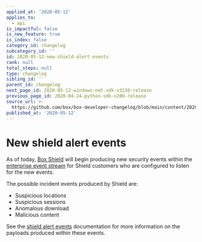 ```yaml
---
applied_at: '2020-05-12'
applies_to:
  - api
is_impactful: false
is_new_feature: true
is_index: false
category_id: changelog
subcategory_id: ''
id: 2020-05-12-new-shield-alert-events
rank: null
total_steps: null
type: changelog
sibling_id: ''
parent_id: changelog
next_page_id: 2020-05-12-windows-net-sdk-v3230-release
previous_page_id: 2020-04-24-python-sdk-v280-release
source_url: >-
  https://github.com/box/box-developer-changelog/blob/main/content/2020/05-12-new-shield-alert-events.md
published_at: '2020-05-12'
---
```

# New shield alert events

As of today, [Box Shield][box-shield] will begin producing new security events
within the [enterprise event stream](g://events/enterprise-events/for-enterprise/) for Shield
customers who are configured to listen for the new events.

The possible incident events produced by Shield are:

* Suspicious locations
* Suspicious sessions
* Anomalous download
* Malicious content

See the [shield alert events](g://events/event-triggers/shield-alert-events/) documentation
for more information on the payloads produced within these events.

[box-shield]: https://www.box.com/shield